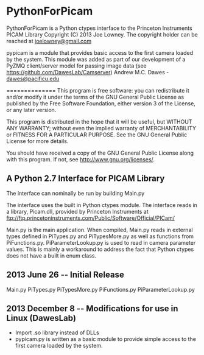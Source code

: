 PythonForPicam
==============


PythonForPicam is a Python ctypes interface to the Princeton Instruments PICAM Library
Copyright (C) 2013  Joe Lowney.  The copyright holder can be reached at joelowney@gmail.com

pypicam is a module that provides basic access to the first camera loaded
by the system. This module was added as part of our development of a
PyZMQ client/server model for passing image data (see https://github.com/DawesLab/Camserver)
Andrew M.C. Dawes - dawes@pacificu.edu

==============
This program is free software: you can redistribute it and/or modify
it under the terms of the GNU General Public License as published by
the Free Software Foundation, either version 3 of the License, or any
later version.

This program is distributed in the hope that it will be useful,
but WITHOUT ANY WARRANTY; without even the implied warranty of
MERCHANTABILITY or FITNESS FOR A PARTICULAR PURPOSE.  See the
GNU General Public License for more details.

You should have received a copy of the GNU General Public License
along with this program.  If not, see <http://www.gnu.org/licenses/>.



A Python 2.7 Interface for PICAM Library
----------------------------------------

The interface can nominally be run by building Main.py

The interface uses the built in Python ctypes module.  The interface reads in
a library, Picam.dll, provided by Princeton Instruments at
ftp://ftp.princetoninstruments.com/Public/Software/Official/PICam/

Main.py is the main application.  When compiled, Main.py reads in external types
defined in PiTypes.py and PiTypesMore.py as well as functions from PiFunctions.py.
PiParameterLookup.py is used to read in camera parameter values.  This is mainly
a workaround to address the fact that Python ctypes does not have a built in enum
class.


2013 June 26 -- Initial Release
------------------------------
Main.py
PiTypes.py
PiTypesMore.py
PiFunctions.py
PiParameterLookup.py

2013 December 8 -- Modifications for use in Linux (DawesLab)
------------------------------
- Import .so library instead of DLLs
- pypicam.py is written as a basic module to provide simple access
to the first camera loaded by the system.


